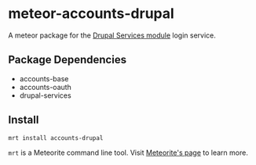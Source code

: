 meteor-accounts-drupal
============================

A meteor package for the [Drupal Services module](https://drupal.org/project/services) login service.

Package Dependencies
----------------------

* accounts-base
* accounts-oauth
* drupal-services

Install
-----------
```
mrt install accounts-drupal
```

```mrt``` is a Meteorite command line tool. Visit [Meteorite's page](http://oortcloud.github.com/meteorite/) to learn more.
